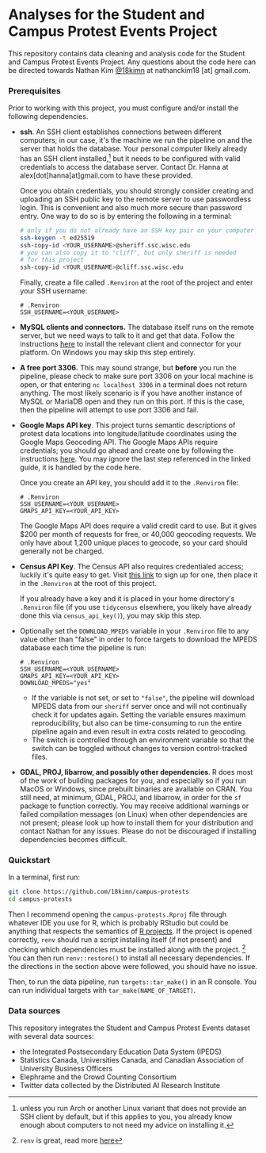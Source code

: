 # Analyses for the Student and Campus Protest Events Project

This repository contains data cleaning and analysis code for the Student
and Campus Protest Events Project. Any questions about the code here can
be directed towards Nathan Kim [@18kimn](https://github.com/18kimn) at
nathanckim18 [at] gmail.com.

### Prerequisites

Prior to working with this project, you must configure and/or install
the following dependencies.

- **ssh**. An SSH client establishes connections between different
  computers; in our case, it's the machine we run the pipeline on and
  the server that holds the database. Your personal computer likely
  already has an SSH client installed,[^1] but it needs to be configured
  with valid credentials to access the database server. Contact Dr.
  Hanna at alex[dot]hanna[at]gmail.com to have these provided.

  Once you obtain credentials, you should strongly consider creating and
  uploading an SSH public key to the remote server to use passwordless
  login. This is convenient and also much more secure than password
  entry. One way to do so is by entering the following in a terminal:

  ```bash
  # only if you do not already have an SSH key pair on your computer
  ssh-keygen -t ed25519
  ssh-copy-id <YOUR_USERNAME>@sheriff.ssc.wisc.edu
  # you can also copy it to "cliff", but only sheriff is needed
  # for this project
  ssh-copy-id <YOUR_USERNAME>@cliff.ssc.wisc.edu
  ```

  Finally, create a file called `.Renviron` at the root of the project and enter
  your SSH username:

  ```
  # .Renviron
  SSH_USERNAME=<YOUR_USERNAME>
  ```

- **MySQL clients and connectors.** The database itself runs on the
  remote server, but we need ways to talk to it and get that data.
  Follow the instructions [here](https://rmariadb.r-dbi.org) to install
  the relevant client and connector for your platform. On Windows you
  may skip this step entirely.

- **A free port 3306.** This may sound strange, but **before** you run
  the pipeline, please check to make sure port 3306 on your local
  machine is open, or that entering `nc localhost 3306` in a terminal
  does not return anything. The most likely scenario is if you have
  another instance of MySQL or MariaDB open and they run on this port.
  If this is the case, then the pipeline will attempt to use port 3306 and fail.

- **Google Maps API key**. This project turns semantic descriptions of protest
  data locations into longitude/latitude coordinates using the
  Google Maps Geocoding API. The Google Maps APIs require credentials;
  you should go ahead and create one by following the instructions
  [here](https://developers.google.com/maps/documentation/javascript/get-api-key#console).
  You may ignore the last step referenced in the linked guide, it is handled by
  the code here.

  Once you create an API key, you should add it to the `.Renviron` file:

  ```
  # .Renviron
  SSH_USERNAME=<YOUR_USERNAME>
  GMAPS_API_KEY=<YOUR_API_KEY>
  ```
  
  The Google Maps API does require a valid credit card to use. But it gives $200
  per month of requests for free, or 40,000 geocoding requests. We only have
  about 1,200 unique places to geocode, so your card should generally not be
  charged.
  
- **Census API Key**. The Census API also requires credentialed access;
  luckily it's quite easy to get. Visit
  [this link](http://api.census.gov/data/key_signup.html) to sign up for
  one, then place it in the `.Renviron` at the root of this project.

  If you already have a key and it is placed in your home directory's
  `.Renviron` file (if you use `tidycensus` elsewhere, you likely have
  already done this via `census_api_key()`), you may skip this step.

- Optionally set the `DOWNLOAD_MPEDS` variable in your `.Renviron` file to 
  any value other than "false" in order to force targets to download the MPEDS
  database each time the pipeline is run:
  
  ```
  # .Renviron
  SSH_USERNAME=<YOUR_USERNAME>
  GMAPS_API_KEY=<YOUR_API_KEY>
  DOWNLOAD_MPEDS="yes"
  ```
  
  - If the variable is not set, or set to `"false"`, the pipeline will download
  MPEDS data from our `sheriff` server once and will not continually check it for 
  updates again. Setting the variable ensures maximum reproducibility, but also 
  can be time-consuming to run the entire pipeline again and even result in 
  extra costs related to geocoding.
  - The switch is controlled through an environment variable so that the
  switch can be toggled without changes to version control-tracked files.

- **GDAL, PROJ, libarrow, and possibly other dependencies**. R
  does most of the work of building packages for you, and
  especially so if you run MacOS or Windows, since prebuilt
  binaries are available on CRAN. You still need, at minimum, 
  GDAL, PROJ, and libarrow, in order for the `sf` package to
  function correctly. You may receive additional warnings or
  failed compilation messages (on Linux) when other
  dependencies are not present; please look up how to install
  them for your distribution and contact Nathan for any issues.
  Please do not be discouraged if installing dependencies
  becomes difficult.

### Quickstart

In a terminal, first run:

```sh
git clone https://github.com/18kimn/campus-protests
cd campus-protests
```

Then I recommend opening the `campus-protests.Rproj` file through
whatever IDE you use for R, which is probably RStudio but could be
anything that respects the semantics of
[R projects](https://support.rstudio.com/hc/en-us/articles/200526207-Using-RStudio-Projects).
If the project is opened correctly, `renv` should run a script 
installing itself (if not present) and checking which
dependencies must be installed along with the project. 
[^2] You can then run `renv::restore()` to install all
necessary dependencies. If the directions in the section above
were followed, you should have no issue.

Then, to run the data pipeline, run `targets::tar_make()` in an R
console. You can run individual targets with
`tar_make(NAME_OF_TARGET)`. 

### Data sources

This repository integrates the Student and Campus Protest Events dataset
with several data sources:

- the Integrated Postsecondary Education Data System (IPEDS)
- Statistics Canada, Universities Canada, and Canadian Association of
  University Business Officers
- Elephrame and the Crowd Counting Consortium
- Twitter data collected by the Distributed AI Research Institute

[^1]:
    unless you run Arch or another Linux variant that does not provide
    an SSH client by default, but if this applies to you, you already
    know enough about computers to not need my advice on installing it.

[^2]: `renv` is great, read more [here](https://rstudio.github.io/renv)
